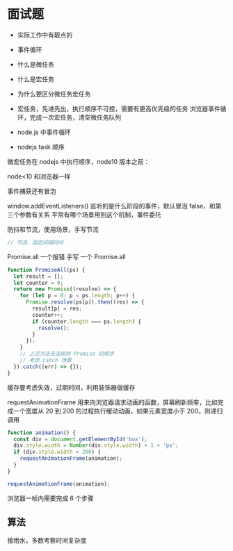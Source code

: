# 面试题

- 实际工作中有靓点的
- 事件循环
- 什么是微任务
- 什么是宏任务
- 为什么要区分微任务宏任务
- 宏任务，先进先出，执行顺序不可控，需要有更高优先级的任务
  浏览器事件循环，完成一次宏任务，清空微任务队列

- node.js 中事件循环
- nodejs task 顺序

微宏任务在 nodejs 中执行顺序，node10 版本之前：

node<10 和浏览器一样

事件捕获还有冒泡

window.addEventListeners() 监听的是什么阶段的事件，默认冒泡 false，和第三个参数有关系
平常有哪个场景用到这个机制，事件委托

防抖和节流，使用场景，手写节流

```js
// 节流，固定间隔时间
```

Promise.all 一个报错
手写 一个 Promise.all

```js
function PromiseAll(ps) {
  let result = [];
  let counter = 0;
  return new Promise((resolve) => {
    for (let p = 0; p < ps.length; p++) {
      Promise.resolve(ps[p]).then((res) => {
        result[p] = res;
        counter++;
        if (counter.length === ps.length) {
          resolve();
        }
      });
    }
    // 上述方法无法保持 Promise 的顺序
    // 考虑 catch 场景
  }).catch((err) => {});
}
```

缓存要考虑失效，过期时间，利用装饰器做缓存

requestAnimationFrame 用来向浏览器请求动画的函数，屏幕刷新频率，比如完成一个宽度从 20 到 200 的过程执行缓动动画，如果元素宽度小于 200，则递归调用

```js
function animation() {
  const div = document.getElementById('box');
  div.style.width = Number(div.style.width) + 1 + 'px';
  if (div.style.width < 200) {
    requestAnimationFrame(animation);
  }
}

requestAnimationFrame(animation);
```

浏览器一帧内需要完成 6 个步骤

## 算法

接雨水，多数考察时间复杂度
